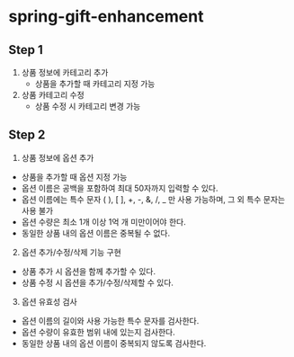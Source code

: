 # spring-gift-enhancement

## Step 1
1. 상품 정보에 카테고리 추가
   - 상품을 추가할 때 카테고리 지정 가능
2. 상품 카테고리 수정 
   - 상품 수정 시 카테고리 변경 가능

## Step 2
1. 상품 정보에 옵션 추가
- 상품을 추가할 때 옵션 지정 가능 
- 옵션 이름은 공백을 포함하여 최대 50자까지 입력할 수 있다. 
- 옵션 이름에는 특수 문자 ( ), [ ], +, -, &, /, _ 만 사용 가능하며, 그 외 특수 문자는 사용 불가 
- 옵션 수량은 최소 1개 이상 1억 개 미만이어야 한다. 
- 동일한 상품 내의 옵션 이름은 중복될 수 없다. 

2. 옵션 추가/수정/삭제 기능 구현
- 상품 추가 시 옵션을 함께 추가할 수 있다.
- 상품 수정 시 옵션을 추가/수정/삭제할 수 있다. 

3. 옵션 유효성 검사
- 옵션 이름의 길이와 사용 가능한 특수 문자를 검사한다. 
- 옵션 수량이 유효한 범위 내에 있는지 검사한다. 
- 동일한 상품 내의 옵션 이름이 중복되지 않도록 검사한다.
